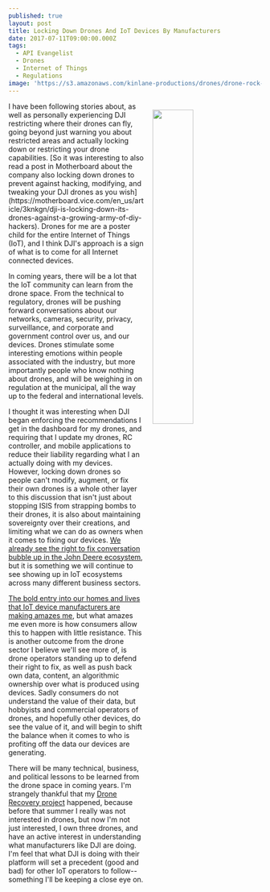 ```yaml
---
published: true
layout: post
title: Locking Down Drones And IoT Devices By Manufacturers
date: 2017-07-11T09:00:00.000Z
tags:
  - API Evangelist
  - Drones
  - Internet of Things
  - Regulations
image: 'https://s3.amazonaws.com/kinlane-productions/drones/drone-rock-outdoors.png'
---
```

<p><img src="https://s3.amazonaws.com/kinlane-productions/drones/drone-rock-outdoors.png" align="right" width="40%" style="padding: 15px;" /></p>I have been following stories about, as well as personally experiencing DJI restricting where their drones can fly, going beyond just warning you about restricted areas and actually locking down or restricting your drone capabilities. [So it was interesting to also read a post in Motherboard about the company also locking down drones to prevent against hacking, modifying, and tweaking your DJI drones as you wish](https://motherboard.vice.com/en_us/article/3knkgn/dji-is-locking-down-its-drones-against-a-growing-army-of-diy-hackers). Drones for me are a poster child for the entire Internet of Things (IoT), and I think DJI's approach is a sign of what is to come for all Internet connected devices.

In coming years, there will be a lot that the IoT community can learn from the drone space. From the technical to regulatory, drones will be pushing forward conversations about our networks, cameras, security, privacy, surveillance, and corporate and government control over us, and our devices. Drones stimulate some interesting emotions within people associated with the industry, but more importantly people who know nothing about drones, and will be weighing in on regulation at the municipal, all the way up to the federal and international levels.

I thought it was interesting when DJI began enforcing the recommendations I get in the dashboard for my drones, and requiring that I update my drones, RC controller, and mobile applications to reduce their liability regarding what I an actually doing with my devices. However, locking down drones so people can't modify, augment, or fix their own drones is a whole other layer to this discussion that isn't just about stopping ISIS from strapping bombs to their drones, it is also about maintaining sovereignty over their creations, and limiting what we can do as owners when it comes to fixing our devices. [We already see the right to fix conversation bubble up in the John Deere ecosystem](https://www.theguardian.com/environment/2017/mar/06/nebraska-farmers-right-to-repair-john-deere-apple), but it is something we will continue to see showing up in IoT ecosystems across many different business sectors.

[The bold entry into our homes and lives that IoT device manufacturers are making amazes me](http://kinlane.com/2017/01/26/the-digital-things-that-happen-in-the-privacy-of-our-homes/), but what amazes me even more is how consumers allow this to happen with little resistance. This is another outcome from the drone sector I believe we'll see more of, is drone operators standing up to defend their right to fix, as well as push back own data, content, an algorithmic ownership over what is produced using devices. Sadly consumers do not understand the value of their data, but hobbyists and commercial operators of drones, and hopefully other devices, do see the value of it, and will begin to shift the balance when it comes to who is profiting off the data our devices are generating.

There will be many technical, business, and political lessons to be learned from the drone space in coming years. I'm strangely thankful that my [Drone Recovery project](http://dronerecovery.org) happened, because before that summer I really was not interested in drones, but now I'm not just interested, I own three drones, and have an active interest in understanding what manufacturers like DJI are doing. I'm feel that what DJI is doing with their platform will set a precedent (good and bad) for other IoT operators to follow--something I'll be keeping a close eye on.
